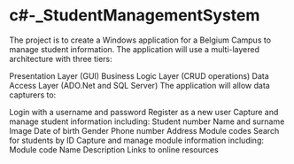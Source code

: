 # c#-_StudentManagementSystem

The project is to create a Windows application for a Belgium Campus to manage student information. The application will use a multi-layered architecture with three tiers:

Presentation Layer (GUI)
Business Logic Layer (CRUD operations)
Data Access Layer (ADO.Net and SQL Server)
The application will allow data capturers to:

Login with a username and password
Register as a new user
Capture and manage student information including:
Student number
Name and surname
Image
Date of birth
Gender
Phone number
Address
Module codes
Search for students by ID
Capture and manage module information including:
Module code
Name
Description
Links to online resources
